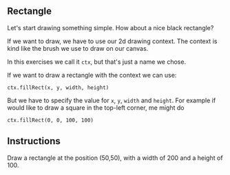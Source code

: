 ## Rectangle

Let's start drawing something simple. How about a nice black rectangle?

If we want to draw, we have to use our 2d drawing context. The context is kind
like the brush we use to draw on our canvas.

In this exercises we call it `ctx`, but that's just a name we chose.

If we want to draw a rectangle with the context we can use:
```
ctx.fillRect(x, y, width, height)
```

But we have to specify the value for `x`, `y`, `width` and `height`. For example
if would like to draw a square in the top-left corner, me might do
```
ctx.fillRect(0, 0, 100, 100)
```

## Instructions

Draw a rectangle at the position (50,50), with a width of 200 and a height of 100.